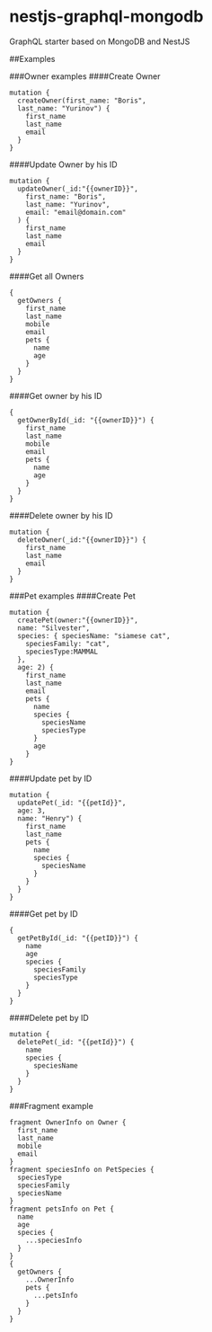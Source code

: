 # nestjs-graphql-mongodb

GraphQL starter based on MongoDB and NestJS

##Examples

###Owner examples
####Create Owner
```qraphql
mutation {
  createOwner(first_name: "Boris",
  last_name: "Yurinov") {
    first_name
    last_name
    email
  }
}
```
####Update Owner by his ID 
```qraphql
mutation {
  updateOwner(_id:"{{ownerID}}",
    first_name: "Boris",
    last_name: "Yurinov",
    email: "email@domain.com"
  ) {
    first_name
    last_name
    email
  }
}
```
####Get all Owners
```qraphql
{
  getOwners {
    first_name
    last_name
    mobile
    email
    pets {
      name
      age
    }
  }
}
```
####Get owner by his ID
```qraphql
{
  getOwnerById(_id: "{{ownerID}}") {
    first_name
    last_name
    mobile
    email
    pets {
      name
      age
    }
  }
}
```
####Delete owner by his ID
```qraphql
mutation {
  deleteOwner(_id:"{{ownerID}}") {
    first_name
    last_name
    email
  }
}
```

###Pet examples
####Create Pet
```qraphql
mutation {
  createPet(owner:"{{ownerID}}",
  name: "Silvester",
  species: { speciesName: "siamese cat",
    speciesFamily: "cat",
    speciesType:MAMMAL
  },
  age: 2) {
    first_name
    last_name
    email
    pets {
      name
      species {
        speciesName
        speciesType
      }
      age
    }
}
```
####Update pet by ID
```qraphql
mutation {
  updatePet(_id: "{{petId}}", 
  age: 3,
  name: "Henry") {
    first_name
    last_name
    pets {
      name
      species {
        speciesName
      }
    }
  }
}
```
####Get pet by ID
```qraphql
{
  getPetById(_id: "{{petID}}") { 
    name 
    age
    species {
      speciesFamily
      speciesType
    }
  }
}
```
####Delete pet by ID
```qraphql
mutation {
  deletePet(_id: "{{petId}}") {
    name
    species {
      speciesName
    }
  }
}
```

###Fragment example
```qraphql
fragment OwnerInfo on Owner {
  first_name
  last_name
  mobile
  email
}
fragment speciesInfo on PetSpecies {
  speciesType
  speciesFamily
  speciesName
}
fragment petsInfo on Pet {
  name
  age
  species { 
    ...speciesInfo
  }
}
{
  getOwners {
    ...OwnerInfo
    pets {
      ...petsInfo 
    }
  } 
}
```

